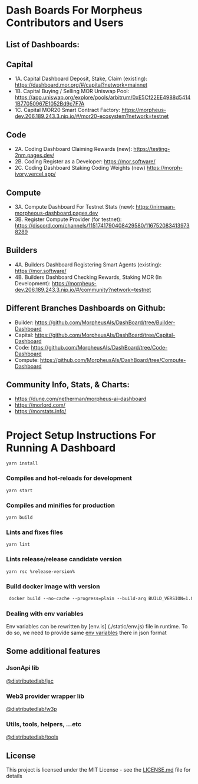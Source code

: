 # Dash Boards For Morpheus Contributors and Users

## List of Dashboards:

## Capital
- 1A. Capital Dashboard Deposit, Stake, Claim (existing): https://dashboard.mor.org/#/capital?network=mainnet
- 1B. Capital Buying / Selling MOR Uniswap Pool: https://app.uniswap.org/explore/pools/arbitrum/0xE5Cf22EE4988d54141B77050967E1052Bd9c7F7A
- 1C. Capital MOR20 Smart Contract Factory: https://morpheus-dev.206.189.243.3.nip.io/#/mor20-ecosystem?network=testnet

## Code
- 2A. Coding Dashboard Claiming Rewards (new): https://testing-2nm.pages.dev/
- 2B. Coding Register as a Developer: https://mor.software/
- 2C. Coding Dashboard Staking Coding Weights (new) https://morph-ivory.vercel.app/

## Compute
- 3A. Compute Dashboard For Testnet Stats (new): https://nirmaan-morpheous-dashboard.pages.dev
- 3B. Register Compute Provider (for testnet): https://discord.com/channels/1151741790408429580/1167520834139738289

## Builders
- 4A. Builders Dashboard Registering Smart Agents (existing): https://mor.software/
- 4B. Builders Dashboard Checking Rewards, Staking MOR (In Development): https://morpheus-dev.206.189.243.3.nip.io/#/community?network=testnet

## Different Branches Dashboards on Github:
- Builder: https://github.com/MorpheusAIs/DashBoard/tree/Builder-Dashboard
- Capital: https://github.com/MorpheusAIs/DashBoard/tree/Capital-Dashboard
- Code: https://github.com/MorpheusAIs/DashBoard/tree/Code-Dashboard
- Compute: https://github.com/MorpheusAIs/DashBoard/tree/Compute-Dashboard

## Community Info, Stats, & Charts:
- https://dune.com/netherman/morpheus-ai-dashboard
- https://morlord.com/
- https://morstats.info/

# Project Setup Instructions For Running A Dashboard
```
yarn install
```

### Compiles and hot-reloads for development
```
yarn start
```

### Compiles and minifies for production
```
yarn build
```

### Lints and fixes files
```
yarn lint
```

### Lints release/release candidate version
```
yarn rsc %release-version%
```

### Build docker image with version
```dockerfile
 docker build --no-cache --progress=plain --build-arg BUILD_VERSION=1.0.0-rc.0 -t vue-template .
```

### Dealing with env variables
Env variables can be rewritten by [env.is] (./static/env.js) file in runtime. To do so, we need to provide same [env variables](.env.example) there in json format

## Some additional features

### JsonApi lib

[@distributedlab/jac](https://distributed-lab.github.io/web-kit/modules/_distributedlab_jac.html)

### Web3 provider wrapper lib

[@distributedlab/w3p](https://distributed-lab.github.io/web-kit/modules/_distributedlab_w3p.html)

### Utils, tools, helpers, ...etc

[@distributedlab/tools](https://distributed-lab.github.io/web-kit/modules/_distributedlab_tools.html)

## License

This project is licensed under the MIT License - see the [LICENSE.md](./LICENSE) file for details
